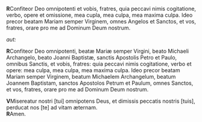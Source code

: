 **R**Confiteor Deo omnipotenti et vobis, fratres, quia peccavi nimis
cogitatione, verbo, opere et omissione, mea cupla, mea culpa, mea maxima
culpa. Ideo precor beatam Mariam semper Virginem, omnes Angelos et
Sanctos, et vos, fratres, orare pro me ad Dominum Deum nostrum.

*aut:*

**R**Confiteor Deo omnipotenti, beatæ Mariæ semper Virgini, beato
Michaeli Archangelo, beato Joanni Baptistæ, sanctis Apostolis Petro et
Paulo, omnibus Sanctis, et vobis, fratres: quia peccavi nimis
cogitatione, verbo et opere: mea culpa, mea culpa, mea maxima culpa.
Ideo precor beatam Mariam semper Virginem, beatum Michaelem Archangelum,
beatum Joannem Baptistam, sanctos Apostolos Petrum et Paulum, omnes
Sanctos, et vos, fratres, orare pro me ad Dominum Deum nostrum.

**V**Misereatur nostri \[tui\] omnipotens Deus, et dimissis peccatis
nostris \[tuis\], perducat nos \[te\] ad vitam æternam.  
**R**Amen.
